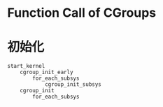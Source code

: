 Function Call of CGroups
=========================

# 初始化

```
start_kernel
	cgroup_init_early
		for_each_subsys
			cgroup_init_subsys
	cgroup_init
		for_each_subsys
```
